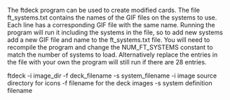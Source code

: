 The ftdeck program can be used to create modified cards. The file ft_systems.txt contains the names of the GIF files on the systems to use. Each line has a corresponding GIF file with the same name. Running the program will run it including the systems in the file, so to add new systems add a new GIF file and name to the ft_systems.txt file. You will need to recompile the program and change the NUM_FT_SYSTEMS constant to match the number of systems to load. Alternatively replace the entries in the file with your own the program will still run if there are 28 entries.

ftdeck -i image_dir -f deck_filename -s system_filename
-i image source directory for icons
-f filename for the deck images
-s system definition filename
